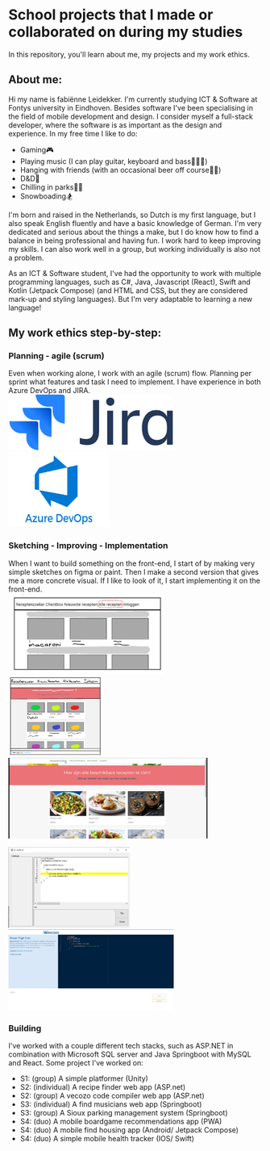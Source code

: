 # School projects that I made or collaborated on during my studies
In this repository, you'll learn about me, my projects and my work ethics.

## About me:
Hi my name is fabiënne Leidekker. I'm currently studying ICT & Software at Fontys university in Eindhoven. Besides software I've been specialising in the field of mobile development and design. I consider myself a full-stack developer, where the software is as important as the design and experience. In my free time I like to do:
- Gaming🎮
- Playing music (I can play guitar, keyboard and bass🎸🎹🎵)
- Hanging with friends (with an occasional beer off course🍺😉)
- D&D🐲
- Chilling in parks🌳🌺
- Snowboading🏂

I'm born and raised in the Netherlands, so Dutch is my first language, but I also speak English fluently and have a basic knowledge of German. I'm very dedicated and serious about the things a make, but I do know how to find a balance in being professional and having fun. I work hard to keep improving my skills. I can also work well in a group, but working individually is also not a problem.

As an ICT & Software student, I've had the opportunity to work with multiple programming languages, such as C#, Java, Javascript (React), Swift and Kotlin (Jetpack Compose) (and HTML and CSS, but they are considered mark-up and styling languages). But I'm very adaptable to learning a new language!


## My work ethics step-by-step:
### Planning - agile (scrum)
Even when working alone, I work with an agile (scrum) flow. Planning per sprint what features and task I need to implement. I have experience in both Azure DevOps and JIRA.   
<img src="images/jira-logo.png" alt="jira logo" style="height: 110px; margin-right: 10px">
<img src="images/azure-logo.png" alt="azure devops logo" style="width: 200px; height: 150px">

### Sketching - Improving - Implementation
When I want to build something on the front-end, I start of by making very simple sketches on figma or paint. Then I make a second version that gives me a more concrete visual. If I like to look of it, I start implementing it on the front-end.   
<img src="images/S2-individual.png" alt="version 1" style="height: 160px; margin-right: 10px">
<img src="images/S2-individual-v2.png" alt="version 2" style="height: 160px; margin-right: 10px">
<img src="images/S2-individual-v3.png" alt="version 3" style="height: 160px; margin-right: 10px">

<img src="images/S2-group.jpg" alt="version 1" style="height: 160px; margin-right: 10px">
<img src="images/S2-group-v2.jpg" alt="version 2" style="height: 160px; margin-right: 10px">

### Building
I've worked with a couple different tech stacks, such as ASP.NET in combination with Microsoft SQL server and Java Springboot with MySQL and React.
Some project I've worked on: 
- S1: (group) A simple platformer (Unity)
- S2: (individual) A recipe finder web app (ASP.net)
- S2: (group) A vecozo code compiler web app (ASP.net)
- S3: (individual) A find musicians web app (Springboot)
- S3: (group) A Sioux parking management system (Springboot)
- S4: (duo) A mobile boardgame recommendations app (PWA)
- S4: (duo) A mobile find housing app (Android/ Jetpack Compose)
- S4: (duo) A simple mobile health tracker (IOS/ Swift)
